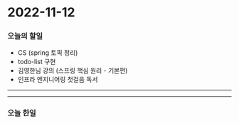 2022-11-12
==========

### 오늘의 할일
* CS (spring 토픽 정리)
* todo-list 구현
* 김영한님 강의 (스프링 핵심 원리 - 기본편)
* 인프라 엔지니어링 첫걸음 독서

<hr/>
<hr/>

### 오늘 한일